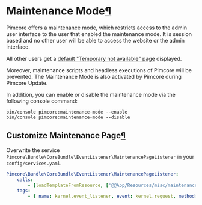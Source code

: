 # Maintenance Mode[¶](https://pimcore.com/docs/pimcore/current/Development_Documentation/Extending_Pimcore/Maintenance_Mode.html#page_Maintenance-Mode)

Pimcore offers a maintenance mode, which restricts access to the admin user interface to the user that enabled the maintenance mode. It is session based and no other user will be able to access the website or the admin interface.

All other users get a [default "Temporary not available" page](https://rawgit.com/pimcore/pimcore/master/bundles/CoreBundle/Resources/misc/maintenance.html) displayed.

Moreover, maintenance scripts and headless executions of Pimcore will be prevented.
The Maintenance Mode is also activated by Pimcore during Pimcore Update.

In addition, you can enable or disable the maintenance mode via the following console command:

```shell
bin/console pimcore:maintenance-mode --enable
bin/console pimcore:maintenance-mode --disable
```

## Customize Maintenance Page[¶](https://pimcore.com/docs/pimcore/current/Development_Documentation/Extending_Pimcore/Maintenance_Mode.html#page_Customize-Maintenance-Page)

Overwrite the service `Pimcore\Bundle\CoreBundle\EventListener\MaintenancePageListener` in your `config/services.yaml`.

```yaml
Pimcore\Bundle\CoreBundle\EventListener\MaintenancePageListener:
    calls:
        - [loadTemplateFromResource, ['@@App/Resources/misc/maintenance.html']]
    tags:
        - { name: kernel.event_listener, event: kernel.request, method: onKernelRequest, priority: 620 }
```